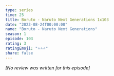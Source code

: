 ```yaml
---
type: series
time: 25
title: Boruto - Naruto Next Generations 1x103
date: "2023-08-24T00:00:00"
name: "Boruto - Naruto Next Generations"
season: 1
episode: 103
rating: 3
ratingEmoji: "⭐️⭐️⭐️"
share: false
---
```


_[No review was written for this episode]_